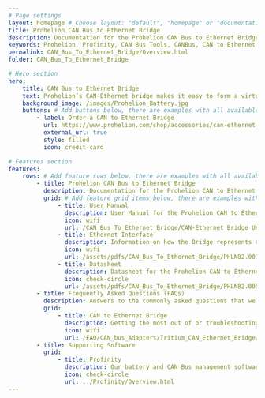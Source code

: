 ```yaml
---
# Page settings
layout: homepage # Choose layout: "default", "homepage" or "documentation-archive"
title: Prohelion CAN Bus to Ethernet Bridge
description: Documentation for the Prohelion CAN Bus to Ethernet Bridge
keywords: Prohelion, Profinity, CAN Bus Tools, CANBus, CAN to Ethernet
permalink: CAN_Bus_To_Ethernet_Bridge/Overview.html
folder: CAN_Bus_To_Ethernet_Bridge

# Hero section
hero:
    title: CAN Bus to Ethernet Bridge
    text: Prohelion’s CAN-Ethernet bridge makes it easy to form a virtual link between physically separated CAN networks. The CAN/Ethernet network arrangement is extremely flexible – you can connect the bridge point to point, over a local network or even via the internet using a Virtual Private Network (VPN). The CAN-Ethernet bridge is compatible with all Prohelion products.
    background_image: /images/Prohelion_Battery.jpg
    buttons: # Add buttons below, there are examples with all available options
        - label: Order a CAN to Ethernet Bridge
          url: https://www.prohelion.com/shop/accessories/can-ethernet-bridge/
          external_url: true 
          style: filled
          icon: credit-card 

# Features section
features:
    rows: # Add feature rows below, there are examples with all available options
        - title: Prohelion CAN Bus to Ethernet Bridge
          description: Documentation for the Prohelion CAN to Ethernet Bridge
          grid: # Add feature grid items below, there are examples with all available options
              - title: User Manual
                description: User Manual for the Prohelion CAN to Ethernet Bridge
                icon: wifi
                url: /CAN_Bus_To_Ethernet_Bridge/CAN-Ethernet_Bridge_User_Manual/Overview.html 
              - title: Ethernet Interface
                description: Information on how the Bridge represents CAN Bus data over TCP and UDP
                icon: wifi
                url: /assets/pdfs/CAN_Bus_To_Ethernet_Bridge/PHLN82.007v1 CAN Ethernet Bridge Ethernet Interface.pdf                
              - title: Datasheet
                description: Datasheet for the Prohelion CAN to Ethernet Bridge
                icon: check-circle
                url: /assets/pdfs/CAN_Bus_To_Ethernet_Bridge/PHLN82.005v1 CAN Ethernet Bridge Datasheet.pdf 
        - title: Frequently Asked Questions (FAQs)
          description: Answers to the commonly asked questions that we get on our core products
          grid:
              - title: CAN to Ethernet Bridge
                description: Getting the most out of or troubleshooting your CAN to Ethernet Bridge
                icon: wifi
                url: /FAQ/CAN_bus_Adapters/Tritium_CAN_Ethernet_Bridge/Overview.html  
        - title: Supporting Software          
          grid:
              - title: Profinity
                description: Our battery and CAN Bus management software solution.
                icon: check-circle
                url: ../Profinity/Overview.html
---
```


